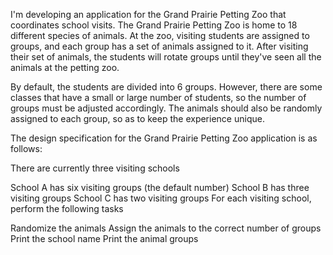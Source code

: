 I'm developing an application for the Grand Prairie Petting Zoo that coordinates school visits. The Grand Prairie Petting Zoo is home to 18 different species of animals. At the zoo, visiting students are assigned to groups, and each group has a set of animals assigned to it. After visiting their set of animals, the students will rotate groups until they've seen all the animals at the petting zoo.

By default, the students are divided into 6 groups. However, there are some classes that have a small or large number of students, so the number of groups must be adjusted accordingly. The animals should also be randomly assigned to each group, so as to keep the experience unique.

The design specification for the Grand Prairie Petting Zoo application is as follows:

There are currently three visiting schools

School A has six visiting groups (the default number)
School B has three visiting groups
School C has two visiting groups
For each visiting school, perform the following tasks

Randomize the animals
Assign the animals to the correct number of groups
Print the school name
Print the animal groups
